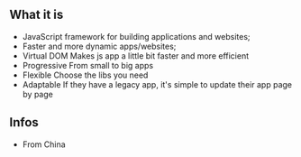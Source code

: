 ## What it is
- JavaScript framework for building applications and websites;
- Faster and more dynamic apps/websites;
- Virtual DOM
  Makes js app a little bit faster and more efficient
- Progressive
  From small to big apps
- Flexible
  Choose the libs you need
- Adaptable
  If they have a legacy app, it's simple to update their app page by page

## Infos
- From China